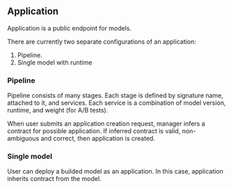 ## Application

Application is a public endpoint for models.

There are currently two separate configurations of an application:

1. Pipeline. 
2. Single model with runtime

### Pipeline
Pipeline consists of many stages. Each stage is defined by signature name, attached to it, and services.
Each service is a combination of model version, runtime, and weight (for A/B tests).

When user submits an application creation request, manager infers a contract for possible application.
If inferred contract is valid, non-ambiguous and correct, then application is created.

### Single model
User can deploy a builded model as an application. In this case, application inherits contract from the model.
